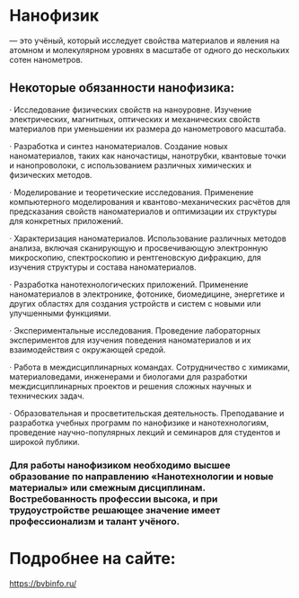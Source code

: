 # Нанофизик 
— это учёный, который исследует свойства материалов и явления на атомном и молекулярном уровнях в масштабе от одного до нескольких сотен нанометров.  

## Некоторые обязанности нанофизика:
·       Исследование физических свойств на наноуровне. Изучение электрических, магнитных, оптических и механических свойств материалов при уменьшении их размера до нанометрового масштаба.

·       Разработка и синтез наноматериалов. Создание новых наноматериалов, таких как наночастицы, нанотрубки, квантовые точки и нанопроволоки, с использованием различных химических и физических методов.

·       Моделирование и теоретические исследования. Применение компьютерного моделирования и квантово-механических расчётов для предсказания свойств наноматериалов и оптимизации их структуры для конкретных приложений.

·       Характеризация наноматериалов. Использование различных методов анализа, включая сканирующую и просвечивающую электронную микроскопию, спектроскопию и рентгеновскую дифракцию, для изучения структуры и состава наноматериалов.

·       Разработка нанотехнологических приложений. Применение наноматериалов в электронике, фотонике, биомедицине, энергетике и других областях для создания устройств и систем с новыми или улучшенными функциями.

·       Экспериментальные исследования. Проведение лабораторных экспериментов для изучения поведения наноматериалов и их взаимодействия с окружающей средой.

·       Работа в междисциплинарных командах. Сотрудничество с химиками, материаловедами, инженерами и биологами для разработки междисциплинарных проектов и решения сложных научных и технических задач.

·       Образовательная и просветительская деятельность. Преподавание и разработка учебных программ по нанофизике и нанотехнологиям, проведение научно-популярных лекций и семинаров для студентов и широкой публики.

### Для работы нанофизиком необходимо высшее образование по направлению «Нанотехнологии и новые материалы» или смежным дисциплинам. Востребованность профессии высока, и при трудоустройстве решающее значение имеет профессионализм и талант учёного.

# Подробнее на сайте: 
<https://bvbinfo.ru/>
